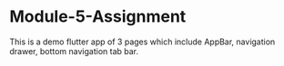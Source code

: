 # Module-5-Assignment
This is a demo flutter app of 3 pages which include AppBar, navigation drawer, bottom navigation tab bar.
